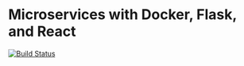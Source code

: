 # Microservices with Docker, Flask, and React
[![Build Status](https://travis-ci.org/gkshindia/codecheckr.svg?branch=master)](https://travis-ci.org/gkshindia/testdriven-app)
